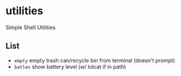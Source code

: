 # utilities
Simple Shell Utilities

## List
<ul>
  <li><code>empty</code>      empty trash can/recycle bin from terminal (doesn't prompt)</li>
  <li><code>batlev</code>     show battery level (w/ lolcat if in path)</li>
 </ul>
